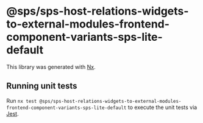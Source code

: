 # @sps/sps-host-relations-widgets-to-external-modules-frontend-component-variants-sps-lite-default

This library was generated with [Nx](https://nx.dev).

## Running unit tests

Run `nx test @sps/sps-host-relations-widgets-to-external-modules-frontend-component-variants-sps-lite-default` to execute the unit tests via [Jest](https://jestjs.io).
